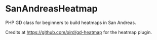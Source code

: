 SanAndreasHeatmap
=================

PHP GD class for beginners to build heatmaps in San Andreas.

Credits at https://github.com/xird/gd-heatmap for the heatmap plugin.
